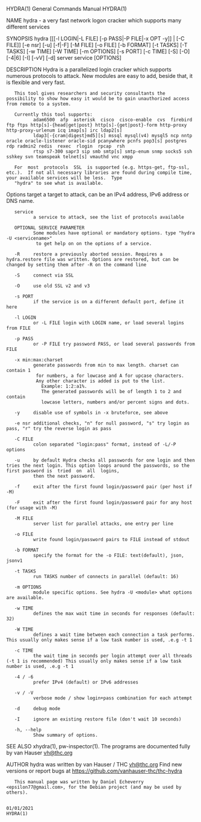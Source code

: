 HYDRA(1)                                                                          General Commands Manual                                                                         HYDRA(1)

NAME
       hydra - a very fast network logon cracker which supports many different services

SYNOPSIS
       hydra
        [[[-l LOGIN|-L FILE] [-p PASS|-P FILE|-x OPT -y]] | [-C FILE]]
        [-e nsr] [-u] [-f|-F] [-M FILE] [-o FILE] [-b FORMAT]
        [-t TASKS] [-T TASKS] [-w TIME] [-W TIME] [-m OPTIONS] [-s PORT]
        [-c TIME] [-S] [-O] [-4|6] [-I] [-vV] [-d]
        server service [OPTIONS]

DESCRIPTION
       Hydra is a parallelized login cracker which supports numerous protocols to attack. New modules are easy to add, beside that, it is flexible and very fast.

       This tool gives researchers and security consultants the possibility to show how easy it would be to gain unauthorized access from remote to a system.

       Currently this tool supports:
              adam6500  afp  asterisk  cisco  cisco-enable  cvs  firebird  ftp ftps http[s]-{head|get|post} http[s]-{get|post}-form http-proxy http-proxy-urlenum icq imap[s] irc ldap2[s]
              ldap3[-{cram|digest}md5][s] mssql mysql(v4) mysql5 ncp nntp oracle oracle-listener oracle-sid pcanywhere pcnfs pop3[s] postgres rdp radmin2 redis  rexec  rlogin  rpcap  rsh
              rtsp s7-300 sapr3 sip smb smtp[s] smtp-enum snmp socks5 ssh sshkey svn teamspeak telnet[s] vmauthd vnc xmpp

       For  most  protocols  SSL  is supported (e.g. https-get, ftp-ssl, etc.).  If not all necessary libraries are found during compile time, your available services will be less.  Type
       "hydra" to see what is available.

Options
       target a target to attack, can be an IPv4 address, IPv6 address or DNS name.

       service
              a service to attack, see the list of protocols available

       OPTIONAL SERVICE PARAMETER
              Some modules have optional or mandatory options. type "hydra -U <servicename>"
               to get help on on the options of a service.

       -R     restore a previously aborted session. Requires a hydra.restore file was written. Options are restored, but can be changed by setting them after -R on the command line

       -S     connect via SSL

       -O     use old SSL v2 and v3

       -s PORT
              if the service is on a different default port, define it here

       -l LOGIN
              or -L FILE login with LOGIN name, or load several logins from FILE

       -p PASS
              or -P FILE try password PASS, or load several passwords from FILE

       -x min:max:charset
              generate passwords from min to max length. charset can contain 1
               for numbers, a for lowcase and A for upcase characters.
               Any other character is added is put to the list.
                 Example: 1:2:a1%.
                 The generated passwords will be of length 1 to 2 and contain
                 lowcase letters, numbers and/or percent signs and dots.

       -y     disable use of symbols in -x bruteforce, see above

       -e nsr additional checks, "n" for null password, "s" try login as pass, "r" try the reverse login as pass

       -C FILE
              colon separated "login:pass" format, instead of -L/-P options

       -u     by default Hydra checks all passwords for one login and then tries the next login. This option loops around the passwords, so the first password is  tried  on  all  logins,
              then the next password.

       -f     exit after the first found login/password pair (per host if -M)

       -F     exit after the first found login/password pair for any host (for usage with -M)

       -M FILE
              server list for parallel attacks, one entry per line

       -o FILE
              write found login/password pairs to FILE instead of stdout

       -b FORMAT
              specify the format for the -o FILE: text(default), json, jsonv1

       -t TASKS
              run TASKS number of connects in parallel (default: 16)

       -m OPTIONS
              module specific options. See hydra -U <module> what options are available.

       -w TIME
              defines the max wait time in seconds for responses (default: 32)

       -W TIME
              defines a wait time between each connection a task performs. This usually only makes sense if a low task number is used, .e.g -t 1

       -c TIME
              the wait time in seconds per login attempt over all threads (-t 1 is recommended) This usually only makes sense if a low task number is used, .e.g -t 1

       -4 / -6
              prefer IPv4 (default) or IPv6 addresses

       -v / -V
              verbose mode / show login+pass combination for each attempt

       -d     debug mode

       -I     ignore an existing restore file (don't wait 10 seconds)

       -h, --help
              Show summary of options.

SEE ALSO
       xhydra(1), pw-inspector(1).
       The programs are documented fully by van Hauser <vh@thc.org>

AUTHOR
       hydra was written by van Hauser / THC <vh@thc.org> Find new versions or report bugs at https://github.com/vanhauser-thc/thc-hydra

       This manual page was written by Daniel Echeverry <epsilon77@gmail.com>, for the Debian project (and may be used by others).

                                                                                        01/01/2021                                                                                HYDRA(1)
